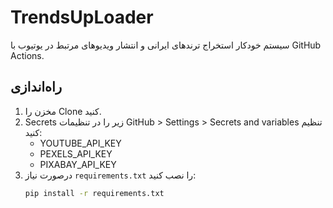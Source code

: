 # TrendsUpLoader

سیستم خودکار استخراج ترندهای ایرانی و انتشار ویدیوهای مرتبط در یوتیوب با GitHub Actions.

## راه‌اندازی
1. مخزن را Clone کنید.
2. Secrets زیر را در تنظیمات GitHub > Settings > Secrets and variables تنظیم کنید:
   - YOUTUBE_API_KEY
   - PEXELS_API_KEY
   - PIXABAY_API_KEY
3. درصورت نیاز `requirements.txt` را نصب کنید:
   ```bash
   pip install -r requirements.txt
